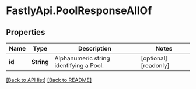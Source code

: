 # FastlyApi.PoolResponseAllOf

## Properties

Name | Type | Description | Notes
------------ | ------------- | ------------- | -------------
**id** | **String** | Alphanumeric string identifying a Pool. | [optional] [readonly] 



[[Back to API list]](../../README.md#endpoints) [[Back to README]](../../README.md)
